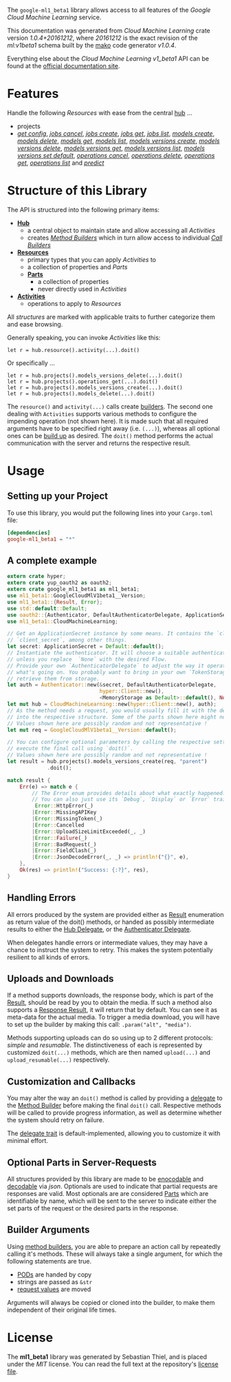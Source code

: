 <!---
DO NOT EDIT !
This file was generated automatically from 'src/mako/api/README.md.mako'
DO NOT EDIT !
-->
The `google-ml1_beta1` library allows access to all features of the *Google Cloud Machine Learning* service.

This documentation was generated from *Cloud Machine Learning* crate version *1.0.4+20161212*, where *20161212* is the exact revision of the *ml:v1beta1* schema built by the [mako](http://www.makotemplates.org/) code generator *v1.0.4*.

Everything else about the *Cloud Machine Learning* *v1_beta1* API can be found at the
[official documentation site](https://cloud.google.com/ml/).
# Features

Handle the following *Resources* with ease from the central [hub](https://docs.rs/google-ml1_beta1/1.0.4+20161212/google_ml1_beta1/struct.CloudMachineLearning.html) ... 

* projects
 * [*get config*](https://docs.rs/google-ml1_beta1/1.0.4+20161212/google_ml1_beta1/struct.ProjectGetConfigCall.html), [*jobs cancel*](https://docs.rs/google-ml1_beta1/1.0.4+20161212/google_ml1_beta1/struct.ProjectJobCancelCall.html), [*jobs create*](https://docs.rs/google-ml1_beta1/1.0.4+20161212/google_ml1_beta1/struct.ProjectJobCreateCall.html), [*jobs get*](https://docs.rs/google-ml1_beta1/1.0.4+20161212/google_ml1_beta1/struct.ProjectJobGetCall.html), [*jobs list*](https://docs.rs/google-ml1_beta1/1.0.4+20161212/google_ml1_beta1/struct.ProjectJobListCall.html), [*models create*](https://docs.rs/google-ml1_beta1/1.0.4+20161212/google_ml1_beta1/struct.ProjectModelCreateCall.html), [*models delete*](https://docs.rs/google-ml1_beta1/1.0.4+20161212/google_ml1_beta1/struct.ProjectModelDeleteCall.html), [*models get*](https://docs.rs/google-ml1_beta1/1.0.4+20161212/google_ml1_beta1/struct.ProjectModelGetCall.html), [*models list*](https://docs.rs/google-ml1_beta1/1.0.4+20161212/google_ml1_beta1/struct.ProjectModelListCall.html), [*models versions create*](https://docs.rs/google-ml1_beta1/1.0.4+20161212/google_ml1_beta1/struct.ProjectModelVersionCreateCall.html), [*models versions delete*](https://docs.rs/google-ml1_beta1/1.0.4+20161212/google_ml1_beta1/struct.ProjectModelVersionDeleteCall.html), [*models versions get*](https://docs.rs/google-ml1_beta1/1.0.4+20161212/google_ml1_beta1/struct.ProjectModelVersionGetCall.html), [*models versions list*](https://docs.rs/google-ml1_beta1/1.0.4+20161212/google_ml1_beta1/struct.ProjectModelVersionListCall.html), [*models versions set default*](https://docs.rs/google-ml1_beta1/1.0.4+20161212/google_ml1_beta1/struct.ProjectModelVersionSetDefaultCall.html), [*operations cancel*](https://docs.rs/google-ml1_beta1/1.0.4+20161212/google_ml1_beta1/struct.ProjectOperationCancelCall.html), [*operations delete*](https://docs.rs/google-ml1_beta1/1.0.4+20161212/google_ml1_beta1/struct.ProjectOperationDeleteCall.html), [*operations get*](https://docs.rs/google-ml1_beta1/1.0.4+20161212/google_ml1_beta1/struct.ProjectOperationGetCall.html), [*operations list*](https://docs.rs/google-ml1_beta1/1.0.4+20161212/google_ml1_beta1/struct.ProjectOperationListCall.html) and [*predict*](https://docs.rs/google-ml1_beta1/1.0.4+20161212/google_ml1_beta1/struct.ProjectPredictCall.html)




# Structure of this Library

The API is structured into the following primary items:

* **[Hub](https://docs.rs/google-ml1_beta1/1.0.4+20161212/google_ml1_beta1/struct.CloudMachineLearning.html)**
    * a central object to maintain state and allow accessing all *Activities*
    * creates [*Method Builders*](https://docs.rs/google-ml1_beta1/1.0.4+20161212/google_ml1_beta1/trait.MethodsBuilder.html) which in turn
      allow access to individual [*Call Builders*](https://docs.rs/google-ml1_beta1/1.0.4+20161212/google_ml1_beta1/trait.CallBuilder.html)
* **[Resources](https://docs.rs/google-ml1_beta1/1.0.4+20161212/google_ml1_beta1/trait.Resource.html)**
    * primary types that you can apply *Activities* to
    * a collection of properties and *Parts*
    * **[Parts](https://docs.rs/google-ml1_beta1/1.0.4+20161212/google_ml1_beta1/trait.Part.html)**
        * a collection of properties
        * never directly used in *Activities*
* **[Activities](https://docs.rs/google-ml1_beta1/1.0.4+20161212/google_ml1_beta1/trait.CallBuilder.html)**
    * operations to apply to *Resources*

All *structures* are marked with applicable traits to further categorize them and ease browsing.

Generally speaking, you can invoke *Activities* like this:

```Rust,ignore
let r = hub.resource().activity(...).doit()
```

Or specifically ...

```ignore
let r = hub.projects().models_versions_delete(...).doit()
let r = hub.projects().operations_get(...).doit()
let r = hub.projects().models_versions_create(...).doit()
let r = hub.projects().models_delete(...).doit()
```

The `resource()` and `activity(...)` calls create [builders][builder-pattern]. The second one dealing with `Activities` 
supports various methods to configure the impending operation (not shown here). It is made such that all required arguments have to be 
specified right away (i.e. `(...)`), whereas all optional ones can be [build up][builder-pattern] as desired.
The `doit()` method performs the actual communication with the server and returns the respective result.

# Usage

## Setting up your Project

To use this library, you would put the following lines into your `Cargo.toml` file:

```toml
[dependencies]
google-ml1_beta1 = "*"
```

## A complete example

```Rust
extern crate hyper;
extern crate yup_oauth2 as oauth2;
extern crate google_ml1_beta1 as ml1_beta1;
use ml1_beta1::GoogleCloudMlV1beta1__Version;
use ml1_beta1::{Result, Error};
use std::default::Default;
use oauth2::{Authenticator, DefaultAuthenticatorDelegate, ApplicationSecret, MemoryStorage};
use ml1_beta1::CloudMachineLearning;

// Get an ApplicationSecret instance by some means. It contains the `client_id` and 
// `client_secret`, among other things.
let secret: ApplicationSecret = Default::default();
// Instantiate the authenticator. It will choose a suitable authentication flow for you, 
// unless you replace  `None` with the desired Flow.
// Provide your own `AuthenticatorDelegate` to adjust the way it operates and get feedback about 
// what's going on. You probably want to bring in your own `TokenStorage` to persist tokens and
// retrieve them from storage.
let auth = Authenticator::new(&secret, DefaultAuthenticatorDelegate,
                              hyper::Client::new(),
                              <MemoryStorage as Default>::default(), None);
let mut hub = CloudMachineLearning::new(hyper::Client::new(), auth);
// As the method needs a request, you would usually fill it with the desired information
// into the respective structure. Some of the parts shown here might not be applicable !
// Values shown here are possibly random and not representative !
let mut req = GoogleCloudMlV1beta1__Version::default();

// You can configure optional parameters by calling the respective setters at will, and
// execute the final call using `doit()`.
// Values shown here are possibly random and not representative !
let result = hub.projects().models_versions_create(req, "parent")
             .doit();

match result {
    Err(e) => match e {
        // The Error enum provides details about what exactly happened.
        // You can also just use its `Debug`, `Display` or `Error` traits
         Error::HttpError(_)
        |Error::MissingAPIKey
        |Error::MissingToken(_)
        |Error::Cancelled
        |Error::UploadSizeLimitExceeded(_, _)
        |Error::Failure(_)
        |Error::BadRequest(_)
        |Error::FieldClash(_)
        |Error::JsonDecodeError(_, _) => println!("{}", e),
    },
    Ok(res) => println!("Success: {:?}", res),
}

```
## Handling Errors

All errors produced by the system are provided either as [Result](https://docs.rs/google-ml1_beta1/1.0.4+20161212/google_ml1_beta1/enum.Result.html) enumeration as return value of 
the doit() methods, or handed as possibly intermediate results to either the 
[Hub Delegate](https://docs.rs/google-ml1_beta1/1.0.4+20161212/google_ml1_beta1/trait.Delegate.html), or the [Authenticator Delegate](https://docs.rs/yup-oauth2/*/yup_oauth2/trait.AuthenticatorDelegate.html).

When delegates handle errors or intermediate values, they may have a chance to instruct the system to retry. This 
makes the system potentially resilient to all kinds of errors.

## Uploads and Downloads
If a method supports downloads, the response body, which is part of the [Result](https://docs.rs/google-ml1_beta1/1.0.4+20161212/google_ml1_beta1/enum.Result.html), should be
read by you to obtain the media.
If such a method also supports a [Response Result](https://docs.rs/google-ml1_beta1/1.0.4+20161212/google_ml1_beta1/trait.ResponseResult.html), it will return that by default.
You can see it as meta-data for the actual media. To trigger a media download, you will have to set up the builder by making
this call: `.param("alt", "media")`.

Methods supporting uploads can do so using up to 2 different protocols: 
*simple* and *resumable*. The distinctiveness of each is represented by customized 
`doit(...)` methods, which are then named `upload(...)` and `upload_resumable(...)` respectively.

## Customization and Callbacks

You may alter the way an `doit()` method is called by providing a [delegate](https://docs.rs/google-ml1_beta1/1.0.4+20161212/google_ml1_beta1/trait.Delegate.html) to the 
[Method Builder](https://docs.rs/google-ml1_beta1/1.0.4+20161212/google_ml1_beta1/trait.CallBuilder.html) before making the final `doit()` call. 
Respective methods will be called to provide progress information, as well as determine whether the system should 
retry on failure.

The [delegate trait](https://docs.rs/google-ml1_beta1/1.0.4+20161212/google_ml1_beta1/trait.Delegate.html) is default-implemented, allowing you to customize it with minimal effort.

## Optional Parts in Server-Requests

All structures provided by this library are made to be [enocodable](https://docs.rs/google-ml1_beta1/1.0.4+20161212/google_ml1_beta1/trait.RequestValue.html) and 
[decodable](https://docs.rs/google-ml1_beta1/1.0.4+20161212/google_ml1_beta1/trait.ResponseResult.html) via *json*. Optionals are used to indicate that partial requests are responses 
are valid.
Most optionals are are considered [Parts](https://docs.rs/google-ml1_beta1/1.0.4+20161212/google_ml1_beta1/trait.Part.html) which are identifiable by name, which will be sent to 
the server to indicate either the set parts of the request or the desired parts in the response.

## Builder Arguments

Using [method builders](https://docs.rs/google-ml1_beta1/1.0.4+20161212/google_ml1_beta1/trait.CallBuilder.html), you are able to prepare an action call by repeatedly calling it's methods.
These will always take a single argument, for which the following statements are true.

* [PODs][wiki-pod] are handed by copy
* strings are passed as `&str`
* [request values](https://docs.rs/google-ml1_beta1/1.0.4+20161212/google_ml1_beta1/trait.RequestValue.html) are moved

Arguments will always be copied or cloned into the builder, to make them independent of their original life times.

[wiki-pod]: http://en.wikipedia.org/wiki/Plain_old_data_structure
[builder-pattern]: http://en.wikipedia.org/wiki/Builder_pattern
[google-go-api]: https://github.com/google/google-api-go-client

# License
The **ml1_beta1** library was generated by Sebastian Thiel, and is placed 
under the *MIT* license.
You can read the full text at the repository's [license file][repo-license].

[repo-license]: https://github.com/Byron/google-apis-rsblob/master/LICENSE.md
